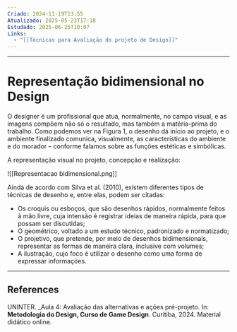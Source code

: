 ```yaml
---
Criado: 2024-11-19T13:55
Atualizado: 2025-05-23T17:18
Estudado: 2025-06-26T10:07
Links:
  - "[[Técnicas para Avaliação do projeto de Design]]"
---
```

---
# Representação bidimensional no Design

O designer é um profissional que atua, normalmente, no campo visual, e as imagens compõem não só o resultado, mas também a matéria-prima do trabalho. Como podemos ver na Figura 1, o desenho dá início ao projeto, e o ambiente finalizado comunica, visualmente, as características do ambiente e do morador – conforme falamos sobre as funções estéticas e simbólicas. 

A representação visual no projeto, concepção e realização:

![[Representacao bidimensional.png]]

Ainda de acordo com Silva et al. (2010), existem diferentes tipos de técnicas de desenho e, entre elas, podem ser citadas: 
- Os croquis ou esboços, que são desenhos rápidos, normalmente feitos à mão livre, cuja intensão é registrar ideias de maneira rápida, para que possam ser discutidas; 
-  O geométrico, voltado a um estudo técnico, padronizado e normatizado; 
- O projetivo, que pretende, por meio de desenhos bidimensionais, representar as formas de maneira clara, inclusive com volumes; 
- A ilustração, cujo foco é utilizar o desenho como uma forma de expressar informações.


---
## References

UNINTER.  _Aula 4: Avaliação das alternativas e ações pré-projeto. In: **Metodologia do Design, Curso de Game Design**. Curitiba, 2024. Material didático online.